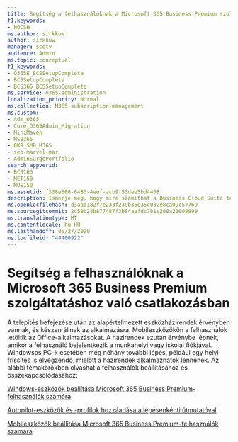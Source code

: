 ```yaml
---
title: Segítség a felhasználóknak a Microsoft 365 Business Premium szolgáltatáshoz való csatlakozásban
f1.keywords:
- NOCSH
ms.author: sirkkuw
author: sirkkuw
manager: scotv
audience: Admin
ms.topic: conceptual
f1_keywords:
- O365E_BCSSetupComplete
- BCSSetupComplete
- BCS365_BCSSetupComplete
ms.service: o365-administration
localization_priority: Normal
ms.collection: M365-subscription-management
ms.custom:
- Adm_O365
- Core_O365Admin_Migration
- MiniMaven
- MSB365
- OKR_SMB_M365
- seo-marvel-mar
- AdminSurgePortfolio
search.appverid:
- BCS160
- MET150
- MOE150
ms.assetid: f338e660-6483-4eef-acb9-53dee5bd4408
description: Ismerje meg, hogy mire számíthat a Business Cloud Suite telepítése után, és az alapértelmezett eszközszabályzatok érvényben vannak, és készen állnak az alkalmazásra.
ms.openlocfilehash: d3aad182f7e233f239b35e35c032e8ca09c57769
ms.sourcegitcommit: 2d59b24b877487f3b84aefdc7b1e200a21009999
ms.translationtype: MT
ms.contentlocale: hu-HU
ms.lasthandoff: 05/27/2020
ms.locfileid: "44400922"
---
```

# <a name="help-users-connect-to-microsoft-365-business-premium"></a>Segítség a felhasználóknak a Microsoft 365 Business Premium szolgáltatáshoz való csatlakozásban

A telepítés befejezése után az alapértelmezett eszközházirendek érvényben vannak, és készen állnak az alkalmazásra. Mobileszközökön a felhasználók letöltik az Office-alkalmazásokat. A házirendek ezután érvénybe lépnek, amikor a felhasználó bejelentkezik a munkahelyi vagy iskolai fiókjával. Windowsos PC-k esetében még néhány további lépés, például egy helyi frissítés is elvégzendő, mielőtt a házirendek alkalmazhatók lennének. Az alábbi témakörökben olvashat a felhasználók beállításához és összekapcsolódásához:
  
[Windows-eszközök beállítása Microsoft 365 Business Premium-felhasználók számára](set-up-windows-devices.md)
  
[Autopilot-eszközök és -profilok hozzáadása a lépésenkénti útmutatóval](add-autopilot-devices-and-profile.md)
  
[Mobileszközök beállítása Microsoft 365 Business Premium-felhasználók számára](set-up-mobile-devices.md)
  

